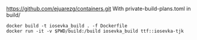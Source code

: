 https://github.com/ejuarezg/containers.git
With private-build-plans.toml in build/
```
docker build -t iosevka_build . -f Dockerfile
docker run -it -v $PWD/build:/build iosevka_build ttf::iosevka-tjk
```
